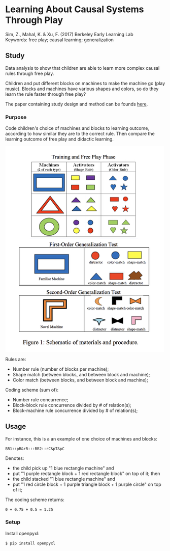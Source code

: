 # Learning About Causal Systems Through Play

Sim, Z., Mahal, K. & Xu, F. (2017) Berkeley Early Learning Lab  
Keywords: free play; causal learning; generalization

## Study

Data analysis to show that children are able to learn more complex causal rules through free play. 

Children and put different blocks on machines to make the machine go (play music). Blocks and machines have various shapes and colors, so do they learn the rule faster through free play? 

The paper containing study design and method can be founds [here](http://docs.wixstatic.com/ugd/9f32e5_2732ecc1ff134ea299b72f1316a7bf9b.pdf).  

### Purpose

Code children's choice of machines and blocks to learning outcome, according to how similar they are to the correct rule. Then compare the learning outcome of free play and didactic learning.

<img src="https://raw.githubusercontent.com/lizzij/DDAF/master/freePlayMaterial.png" width="500" align="middle">

Rules are:
* Number rule (number of blocks per machine);
* Shape match (between blocks, and between block and machine);
* Color match (between blocks, and between block and machine);

Coding scheme (sum of):
* Number rule concurrence;
* Block-block rule concurrence divided by # of relation(s);
* Block-machine rule concurrence divided by # of relation(s);

## Usage

For instance, this is a an example of one choice of machines and blocks: 

```
BR1::pR&rR:::BR2::rC&pT&pC
```
Denotes: 
* the child pick up "1 blue rectangle machine" and 
* put "1 purple rectangle block + 1 red rectangle block" on top of it; then 
* the child stacked "1 blue rectangle machine" and 
* put "1 red circle block + 1 purple triangle block + 1 purple circle" on top of it; 

The coding scheme returns:
```
0 + 0.75 + 0.5 = 1.25
```
### Setup

Install openpyxl:

```
$ pip install openpyxl
```
